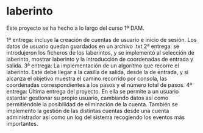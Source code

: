 # laberinto

Este proyecto se ha hecho a lo largo del curso 1º DAM. 

1ª entrega: incluye la creación de cuentas de usuario e inicio de sesión. Los datos de usuario quedan guardados en un archivo .txt
2ª entrega: se introdujeron los ficheros de los laberintos, y se implementó al selección de laberinto, mostrar laberinto y la introducción de coordenadas de entrada y salida.
3ª entrega: La implementación de un algorítmo que recorre el laberinto. Este debe llegar a la casilla de salida, desde la de entrada, y si alcanza el objetivo muestra el camino recorrido por consola, las coordenadas correspondientes a los pasos y el número total de pasos.
4ª entrega: Última entrega del proyecto. En ella se permite a un usuario estardar gestionar su propio usuario, cambiando datos así como permitiéndole la posibilidad de eliminación de la cuenta. También se implemento la gestión de las distintas cuentas desde una cuenta administrador así como un log del sistema recogiendo los eventos más importantes.

